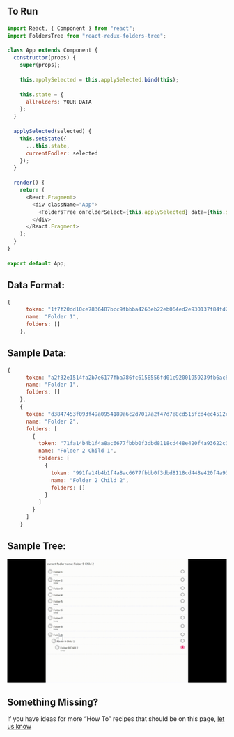 <!-- ## To install

```sh
npm install react-redux-folders-tree
```

Alternatively you may use `yarn`:

```sh
yarn add react-redux-folders-tree
``` -->

## To Run

```js
import React, { Component } from "react";
import FoldersTree from "react-redux-folders-tree";

class App extends Component {
  constructor(props) {
    super(props);

    this.applySelected = this.applySelected.bind(this);

    this.state = {
      allFolders: YOUR DATA
    };
  }

  applySelected(selected) {
    this.setState({
      ...this.state,
      currentFodler: selected
    });
  }

  render() {
    return (
      <React.Fragment>
        <div className="App">
          <FoldersTree onFolderSelect={this.applySelected} data={this.state.allFolders} />
        </div>
      </React.Fragment>
    );
  }
}

export default App;
```

## Data Format:

```js
{
      token: "1f7f20dd10ce7836487bcc9fbbba4263eb22eb064ed2e930137f84fd275b348c",
      name: "Folder 1",
      folders: []
    },
```

## Sample Data:

```js
{
      token: "a2f32e1514fa2b7e6177fba786fc6158556fd01c92001959239fb6ac839ac52c",
      name: "Folder 1",
      folders: []
    },
    {
      token: "d3847453f093f49a0954189a6c2d7017a2f47d7e8cd515fcd4ec4512c15aede8",
      name: "Folder 2",
      folders: [
        {
          token: "71fa14b4b1f4a8ac6677fbbb0f3dbd8118cd448e420f4a93622c3d554d836e0a",
          name: "Folder 2 Child 1",
          folders: [
            {
              token: "991fa14b4b1f4a8ac6677fbbb0f3dbd8118cd448e420f4a93622c3d554d836e0a",
              name: "Folder 2 Child 2",
              folders: []
            }
          ]
        }
      ]
    }
```

## Sample Tree:

![](sample-gif.gif)



## Something Missing?

If you have ideas for more “How To” recipes that should be on this page, [let us know](https://github.com/bierx/react-redux-folders-tree/issues)

